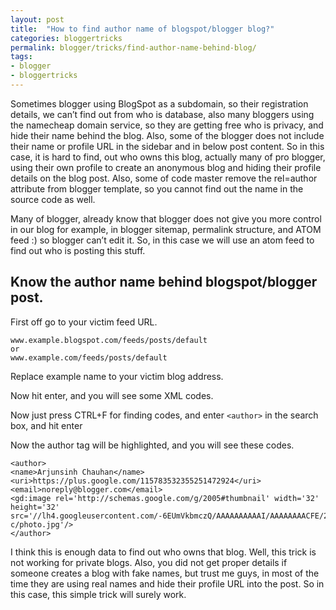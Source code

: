 ```yaml
---
layout: post
title:  "How to find author name of blogspot/blogger blog?"
categories: bloggertricks
permalink: blogger/tricks/find-author-name-behind-blog/
tags: 
- blogger
- bloggertricks
---
```


Sometimes blogger using BlogSpot as a subdomain, so their registration details, we can’t find out from who is database, also many bloggers using the namecheap domain service, so they are getting free who is privacy, and hide their name behind the blog. Also, some of the blogger does not include their name or profile URL in the sidebar and in below post content. So in this case, it is hard to find, out who owns this blog, actually many of pro blogger, using their own profile to create an anonymous blog and hiding their profile details on the blog post. Also, some of code master remove the rel=author attribute from blogger template, so you cannot find out the name in the source code as well.

Many of blogger, already know that blogger does not give you more control in our blog for example, in blogger sitemap, permalink structure, and ATOM feed :) so blogger can’t edit it. So, in this case we will use an atom feed to find out who is posting this stuff.


## Know the author name behind blogspot/blogger post. ##

First off go to your victim feed URL.

    www.example.blogspot.com/feeds/posts/default
    or
    www.example.com/feeds/posts/default

Replace example name to your victim blog address.

Now hit enter, and you will see some XML codes.

Now just press CTRL+F for finding codes, and enter `<author>` in the search box, and hit enter

Now the author tag will be highlighted, and you will see these codes.

    <author>
    <name>Arjunsinh Chauhan</name>
    <uri>https://plus.google.com/115783532355251472924</uri>
    <email>noreply@blogger.com</email>
    <gd:image rel='http://schemas.google.com/g/2005#thumbnail' width='32' height='32' src='//lh4.googleusercontent.com/-6EUmVkbmczQ/AAAAAAAAAAI/AAAAAAAACFE/2QJSzzNLiC0/s512-c/photo.jpg'/>
    </author>

I think this is enough data to find out who owns that blog. Well, this trick is not working for private blogs. Also, you did not get proper details if someone creates a blog with fake names, but trust me guys, in most of the time they are using real names and hide their profile URL into the post. So in this case, this simple trick will surely work.